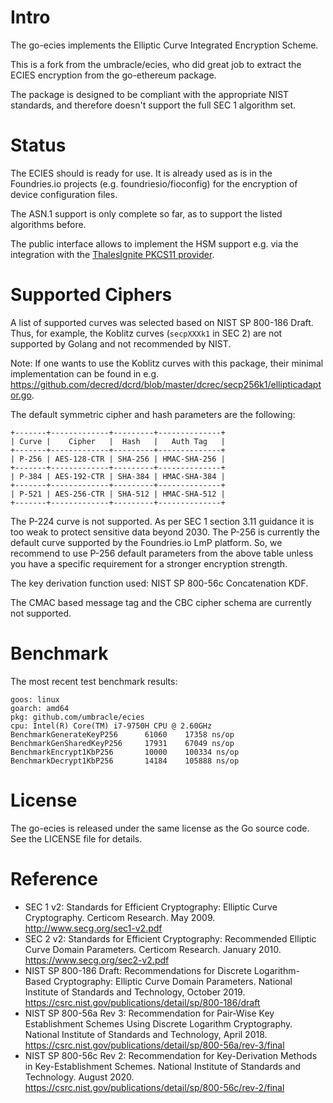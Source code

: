 Intro
=====
The go-ecies implements the Elliptic Curve Integrated Encryption Scheme.

This is a fork from the umbracle/ecies,
who did great job to extract the ECIES encryption from the go-ethereum package.

The package is designed to be compliant with the appropriate NIST
standards, and therefore doesn't support the full SEC 1 algorithm set.

Status
======
The ECIES should is ready for use. It is already used as is in the Foundries.io
projects (e.g. foundriesio/fioconfig) for the encryption of device configuration files.

The ASN.1 support is only complete so far, as to support the listed algorithms before.

The public interface allows to implement the HSM support e.g. via the integration with the
[ThalesIgnite PKCS11 provider](github.com/ThalesIgnite/crypto11).

Supported Ciphers
=================
A list of supported curves was selected based on NIST SP 800-186 Draft.  Thus, for example, the
Koblitz curves (`secpXXXk1` in SEC 2) are not supported by Golang and not recommended by NIST.

Note: If one wants to use the Koblitz curves with this package, their minimal implementation can be
found in e.g. https://github.com/decred/dcrd/blob/master/dcrec/secp256k1/ellipticadaptor.go.

The default symmetric cipher and hash parameters are the following:

    +-------+-------------+---------+--------------+
    | Curve |    Cipher   |  Hash   |   Auth Tag   |
    +-------+-------------+---------+--------------+
    | P-256 | AES-128-CTR | SHA-256 | HMAC-SHA-256 |
    +-------+-------------+---------+--------------+
    | P-384 | AES-192-CTR | SHA-384 | HMAC-SHA-384 |
    +-------+-------------+---------+--------------+
    | P-521 | AES-256-CTR | SHA-512 | HMAC-SHA-512 |
    +-------+-------------+---------+--------------+

The P-224 curve is not supported. As per SEC 1 section 3.11 guidance it is too weak to protect
sensitive data beyond 2030. The P-256 is currently the default curve supported by the Foundries.io
LmP platform. So, we recommend to use P-256 default parameters from the above table unless you have
a specific requirement for a stronger encryption strength.

The key derivation function used: NIST SP 800-56c Concatenation KDF.

The CMAC based message tag and the CBC cipher schema are currently not supported.

Benchmark
=========

The most recent test benchmark results:
```
goos: linux
goarch: amd64
pkg: github.com/umbracle/ecies
cpu: Intel(R) Core(TM) i7-9750H CPU @ 2.60GHz
BenchmarkGenerateKeyP256      61060    17358 ns/op
BenchmarkGenSharedKeyP256     17931    67049 ns/op
BenchmarkEncrypt1KbP256       10000    100334 ns/op
BenchmarkDecrypt1KbP256       14184    105888 ns/op
```

License
=======

The go-ecies is released under the same license as the Go source code.
See the LICENSE file for details.

Reference
=========
* SEC 1 v2: Standards for Efficient Cryptography: Elliptic Curve Cryptography.
  Certicom Research. May 2009. http://www.secg.org/sec1-v2.pdf
* SEC 2 v2: Standards for Efficient Cryptography: Recommended Elliptic Curve Domain Parameters.
  Certicom Research. January 2010. https://www.secg.org/sec2-v2.pdf
* NIST SP 800-186 Draft: Recommendations for Discrete Logarithm-Based Cryptography:
  Elliptic Curve Domain Parameters. National Institute of Standards and Technology, October 2019.
  https://csrc.nist.gov/publications/detail/sp/800-186/draft
* NIST SP 800-56a Rev 3: Recommendation for Pair-Wise Key Establishment Schemes Using Discrete
  Logarithm Cryptography. National Institute of Standards and Technology, April 2018.
  https://csrc.nist.gov/publications/detail/sp/800-56a/rev-3/final
* NIST SP 800-56c Rev 2: Recommendation for Key-Derivation Methods in Key-Establishment Schemes.
  National Institute of Standards and Technology. August 2020.
  https://csrc.nist.gov/publications/detail/sp/800-56c/rev-2/final
